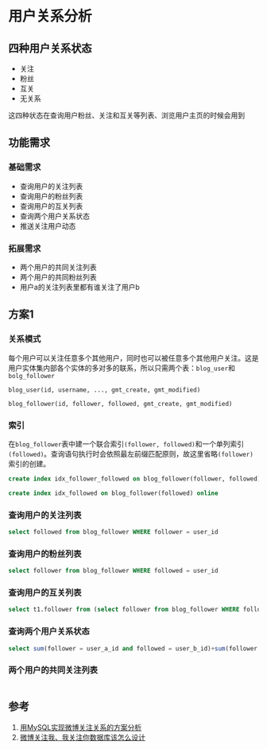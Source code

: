 # 用户关系分析
## 四种用户关系状态
- 关注
- 粉丝
- 互关
- 无关系

这四种状态在查询用户粉丝、关注和互关等列表、浏览用户主页的时候会用到
## 功能需求
### 基础需求
- 查询用户的关注列表
- 查询用户的粉丝列表
- 查询用户的互关列表
- 查询两个用户关系状态
- 推送关注用户动态
### 拓展需求
- 两个用户的共同关注列表
- 两个用户的共同粉丝列表
- 用户a的关注列表里都有谁关注了用户b

## 方案1
### 关系模式
每个用户可以关注任意多个其他用户，同时也可以被任意多个其他用户关注。这是用户实体集内部各个实体的多对多的联系，所以只需两个表：`blog_user`和`bolg_follower`
```
blog_user(id, username, ..., gmt_create, gmt_modified)
```
```
blog_follower(id, follower, followed, gmt_create, gmt_modified)
```
### 索引
在`blog_follower`表中建一个联合索引`(follower, followed)`和一个单列索引`(followed)`。查询语句执行时会依照最左前缀匹配原则，故这里省略`(follower)`索引的创建。
```sql
create index idx_follower_followed on blog_follower(follower, followed) online
```
```sql
create index idx_followed on blog_follower(followed) online
```

### 查询用户的关注列表
```sql
select followed from blog_follower WHERE follower = user_id
```
### 查询用户的粉丝列表
```sql
select follower from blog_follower WHERE followed = user_id
```
### 查询用户的互关列表
```sql
select t1.follower from (select follower from blog_follower WHERE followed = user_id) as t1 inner join blog_follower as t2 on t1.followed = t2.follower
```
### 查询两个用户关系状态
```sql
select sum(follower = user_a_id and followed = user_b_id)+sum(follower = user_b_id and followed = user_a_id) from blog_follower 
```
### 两个用户的共同关注列表
```sql

```
## 参考
1. [用MySQL实现微博关注关系的方案分析](https://my.oschina.net/yonghan/blog/475588)
2. [微博关注我、我关注你数据库该怎么设计](https://blog.csdn.net/u010098331/article/details/51445904)
<!--stackedit_data:
eyJoaXN0b3J5IjpbMTgzMzU0NDY3MSwtMTkxMDY4MzI1NSwyMj
k1MTg1NTgsNzI5MjkyMzQwLDE4MzA3OTEzMCwtMTM2OTQ2NjMy
MiwxMjU0ODg4NDYxLDE5MTEzMDcwMjcsMjEzMzU0NzE3Myw1Mz
E5MzA1MzMsMjQwNTgzODI4LDQ5NzYxNTY1OCwtMTk4MjIxNzE2
MiwtMjA4OTY4MTYzMyw3NDk1OTQ0MCwxNjIxMDk2NjY5LC0xNz
A4MTMyOTQzLDg2NDA0MTQzOSwxNzQ2NzAzNjQwLC0xNTI3Mzk1
NjM3XX0=
-->